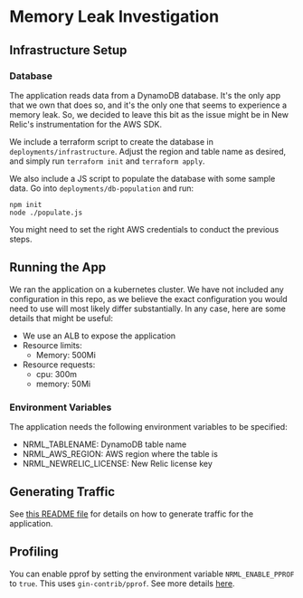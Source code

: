 # Memory Leak Investigation

## Infrastructure Setup

### Database

The application reads data from a DynamoDB database. It's the only app that we own that does so, and it's the only one that seems to experience a memory leak. So, we decided to leave this bit as the issue might be in New Relic's instrumentation for the AWS SDK.

We include a terraform script to create the database in `deployments/infrastructure`. Adjust the region and table name as desired, and simply run `terraform init` and `terraform apply`. 

We also include a JS script to populate the database with some sample data. Go into `deployments/db-population` and run:

```shell
npm init
node ./populate.js
```

You might need to set the right AWS credentials to conduct the previous steps.

## Running the App

We ran the application on a kubernetes cluster. We have not included any configuration in this repo, as we believe the exact configuration you would need to use will most likely differ substantially. In any case, here are some details that might be useful:

- We use an ALB to expose the application
- Resource limits:
  - Memory: 500Mi
- Resource requests:
  - cpu: 300m
  - memory: 50Mi

### Environment Variables

The application needs the following environment variables to be specified:

- NRML_TABLENAME: DynamoDB table name
- NRML_AWS_REGION: AWS region where the table is
- NRML_NEWRELIC_LICENSE: New Relic license key

## Generating Traffic

See [this README file](./scripts/load-test/README.md) for details on how to generate traffic for the application.

## Profiling

You can enable pprof by setting the environment variable `NRML_ENABLE_PPROF` to `true`. This uses `gin-contrib/pprof`. See more details [here](https://github.com/gin-contrib/pprof).